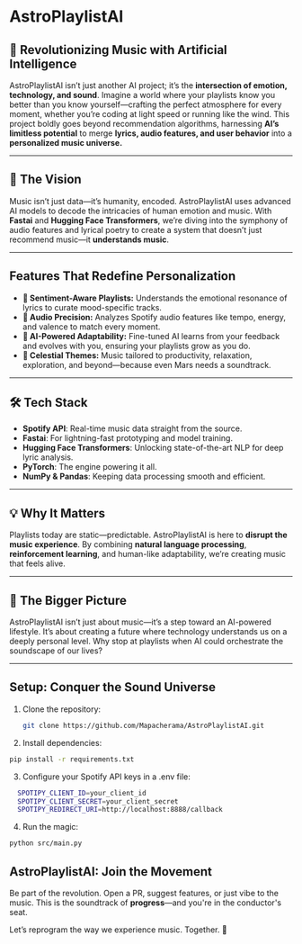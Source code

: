 # **AstroPlaylistAI**

## 🚀 **Revolutionizing Music with Artificial Intelligence**
AstroPlaylistAI isn’t just another AI project; it’s the **intersection of emotion, technology, and sound**. Imagine a world where your playlists know you better than you know yourself—crafting the perfect atmosphere for every moment, whether you’re coding at light speed or running like the wind. This project boldly goes beyond recommendation algorithms, harnessing **AI’s limitless potential** to merge **lyrics, audio features, and user behavior** into a **personalized music universe.**

---

## 🧠 **The Vision**
Music isn’t just data—it’s humanity, encoded. AstroPlaylistAI uses advanced AI models to decode the intricacies of human emotion and music. With **Fastai** and **Hugging Face Transformers**, we’re diving into the symphony of audio features and lyrical poetry to create a system that doesn’t just recommend music—it **understands music**.

---

## **Features That Redefine Personalization**
- **🚦 Sentiment-Aware Playlists:** Understands the emotional resonance of lyrics to curate mood-specific tracks.
- **🎵 Audio Precision:** Analyzes Spotify audio features like tempo, energy, and valence to match every moment.
- **🤖 AI-Powered Adaptability:** Fine-tuned AI learns from your feedback and evolves with you, ensuring your playlists grow as you do.
- **🔭 Celestial Themes:** Music tailored to productivity, relaxation, exploration, and beyond—because even Mars needs a soundtrack.

---

## 🛠️ **Tech Stack**
- **Spotify API**: Real-time music data straight from the source.
- **Fastai**: For lightning-fast prototyping and model training.
- **Hugging Face Transformers**: Unlocking state-of-the-art NLP for deep lyric analysis.
- **PyTorch**: The engine powering it all.
- **NumPy & Pandas**: Keeping data processing smooth and efficient.

---

## 💡 **Why It Matters**
Playlists today are static—predictable. AstroPlaylistAI is here to **disrupt the music experience**. By combining **natural language processing**, **reinforcement learning**, and human-like adaptability, we’re creating music that feels alive.

---

## 🌌 **The Bigger Picture**
AstroPlaylistAI isn’t just about music—it’s a step toward an AI-powered lifestyle. It’s about creating a future where technology understands us on a deeply personal level. Why stop at playlists when AI could orchestrate the soundscape of our lives?

---

## **Setup: Conquer the Sound Universe**

1. Clone the repository:
   ```bash
   git clone https://github.com/Mapacherama/AstroPlaylistAI.git

2. Install dependencies:

  ```bash
  pip install -r requirements.txt
  ```

3. Configure your Spotify API keys in a .env file:

```bash
  SPOTIPY_CLIENT_ID=your_client_id
  SPOTIPY_CLIENT_SECRET=your_client_secret
  SPOTIPY_REDIRECT_URI=http://localhost:8888/callback
```

4. Run the magic: 

```bash
python src/main.py
```
## **AstroPlaylistAI: Join the Movement**

Be part of the revolution. Open a PR, suggest features, or just vibe to the music. This is the soundtrack of **progress**—and you're in the conductor's seat.

Let’s reprogram the way we experience music. Together. 🌌



   

